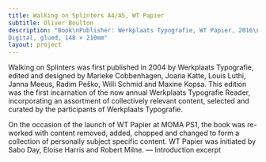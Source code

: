 ```yaml
---
title: Walking on Splinters A4/A5, WT Papier
subtitle: Oliver Boulton
description: "Book\nPublisher: Werkplaats Typografie, WT Papier, 2016\nDesign: Oliver Boulton\nEditor: Oliver Boulton, Sabo Day, Eloise Harris and Robert Milne\nEdition of 10, softback, 126pp.\nDigital, glued, 210 × 297mm\nEdition of 10, softback, 252pp.\n
Digital, glued, 148 × 210mm"
layout: project
---
```

Walking on Splinters was first published in 2004 by Werkplaats Typografie, edited and designed by Marieke Cobbenhagen, Joana Katte, Louis Luthi, Janna Meeus, Radim Peško, Willi Schmid and Maxine Kopsa. This edition was the first incarnation of the now annual Werkplaats Typografie Reader, incorporating an assortment of collectively relevant content, selected and curated by the participants of Werkplaats Typografie.

On the occasion of the launch of WT Papier at MOMA PS1, the book was re-worked with content removed, added, chopped and changed to form a collection of personally subject specific content. WT Papier was initiated by Sabo Day, Eloise Harris and Robert Milne. — Introduction excerpt
